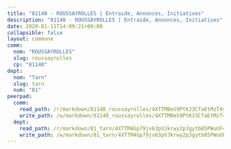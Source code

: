 ```yaml
---
title: "81140 - ROUSSAYROLLES | Entraide, Annonces, Initiatives"
description: "81140 - ROUSSAYROLLES | Entraide, Annonces, Initiatives"
date: 2020-01-11T14:09:21+09:00
collapsible: false
layout: commune
comm:
  nom: "ROUSSAYROLLES"
  slug: roussayrolles
  cp: "81140"
dept:
  nom: "Tarn"
  slug: tarn
  num: "81"
peerpad:
  comm:
    read_path: /r/markdown/81140_roussayrolles/4XTTMBeS9PtKJ3CfaEtMzT4yJhNmPnWNZNdfsTX2eWvymzLfv
    write_path: /w/markdown/81140_roussayrolles/4XTTMBeS9PtKJ3CfaEtMzT4yJhNmPnWNZNdfsTX2eWvymzLfv-K3TgUtKvsmkxizRJ7QYWCA7ZoAcauYNM8sSbGEBKAtk7FSm3nHCEtreCMQhXt8UdV8pvXahrX33mV37m2GsCJ4g7qXnDdKxC8y2QoYKqbJ8vevQ1wCXUnpT53jSyn5SZrfa5T5Qp
  dept:
    read_path: /r/markdown/81_tarn/4XTTM4Gp79jv63pVJkrwy2pJgytb85PWuUF46qZV3RNcf9bTY
    write_path: /w/markdown/81_tarn/4XTTM4Gp79jv63pVJkrwy2pJgytb85PWuUF46qZV3RNcf9bTY-K3TgUQULAfYZTaNEYQn663imu6tLJ5XUSYV3bG6y2QwZHe2hiw5KiHgnyL8wpzhjjRKSLQVjHCuMHvPTtVgD4tm7BFQTVwqLNiZgb8d93Riu34VNq5t6eFocUS5Ezct8i9MJtUHQ
---
```


